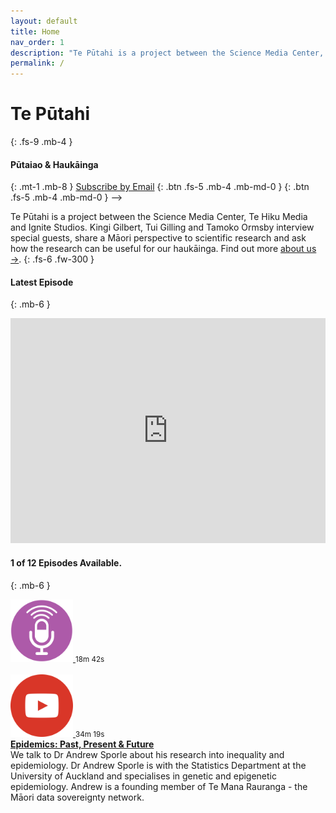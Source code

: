 ```yaml
---
layout: default
title: Home
nav_order: 1
description: "Te Pūtahi is a project between the Science Media Center, Te Hiku Media and Ignite Studios. Kingi Gilbert (Tainui, Te Arawa, Tokomaru), Tui Gilling (Te Whānau-ā-Apanui) and Tamoko Ormsby (Waikato-Maniapoto) interview experts, share a Māori perspective to scientific research and make it useful for our haukāinga."
permalink: /
---
```


# Te Pūtahi
{: .fs-9 .mb-4 }
#### Pūtaiao & Haukāinga
{: .mt-1 .mb-8 }
<a class="btn btn-primary fs-5 mt-2 mb-4 mb-md-0 mr-2" href="https://us1.list-manage.com/subscribe?u=25020fdbe28d918f27f369fa3&id=300405aa56" data-lity>Subscribe by Email</a> <!--> [<i class="fas fa-podcast"></i>](http://apple.com){: .btn .fs-5 .mb-4 .mb-md-0 }   [<i class="fab fa-spotify"></i>](http://apple.com){: .btn .fs-5 .mb-4 .mb-md-0 } -->

Te Pūtahi is a project between the Science Media Center, Te Hiku Media and Ignite Studios. Kingi Gilbert, Tui Gilling and Tamoko Ormsby interview special guests, share a Māori perspective to scientific research and ask how the research can be useful for our haukāinga. Find out more [about us →](/docs/about).
{: .fs-6 .fw-300 }
<br/>

#### <i class="fab fa-youtube"></i>  Latest Episode  
{: .mb-6 }
<iframe src="https://tehiku.nz/embed/10947" style="padding:0px; margin:0px; border:0px;" width="100%" height="360" frameborder="0" allowfullscreen ></iframe>

<br/>

#### <i class="fas fa-podcast"></i>  1 of 12 Episodes Available.  
{: .mb-6 }
<div class="wrapper">
  <div class="boxL">
    <a href="" data-lity>
    <img class="play" src="https://raw.githubusercontent.com/fullakingi/just-the-docs/master/assets/images/btn-pod-1%401x.png">
    </a>
    <small>18m 42s</small>
    <br/><br/>
    <a href="" data-lity>
    <img class="play" src="https://raw.githubusercontent.com/fullakingi/just-the-docs/master/assets/images/btn-vid-1%401x.png">
    </a>
    <small>34m 19s</small>
  </div>
  <div class="boxR">
    <strong><a href="/docs/episodes/episode01">Epidemics: Past, Present & Future</a></strong><br>We talk to Dr Andrew Sporle about his research into inequality and epidemiology. Dr Andrew Sporle is with the Statistics Department at the University of Auckland and specialises in genetic and epigenetic epidemiology. Andrew is a founding member of Te Mana Rauranga - the Māori data sovereignty network.

  </div>
</div>